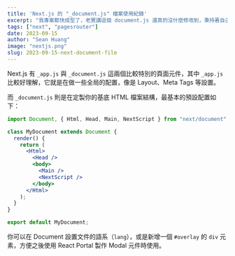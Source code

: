 ```yaml
---
title: 'Next.js 的 "_document.js" 檔案使用紀錄'
excerpt: "我專案都快成型了，老實講這個 document.js 還真的沒什麼修改到，秉持著自己專案內不能有一丁點自己不懂的東西的想法，來探探這個底線 document.js 是個什麼玩意兒。"
tags: ["next", "pagesrouter"]
date: 2023-09-15
author: "Sean Huang"
image: "nextjs.png"
slug: 2023-09-15-next-document-file
---
```


Next.js 有 `_app.js` 與 `_document.js` 這兩個比較特別的頁面元件，其中 `_app.js` 比較好理解，它就是在做一些全局的配置，像是 Layout、Meta Tags 等設置。

而 `_document.js` 則是在定製你的基底 HTML 檔案結構，最基本的預設配置如下：

```jsx
import Document, { Html, Head, Main, NextScript } from "next/document";

class MyDocument extends Document {
  render() {
    return (
      <Html>
        <Head />
        <body>
          <Main />
          <NextScript />
        </body>
      </Html>
    );
  }
}

export default MyDocument;
```

你可以在 Document 設置文件的語系（`lang`），或是新增一個 `#overlay` 的 `div` 元素，方便之後使用 React Portal 製作 Modal 元件時使用。
